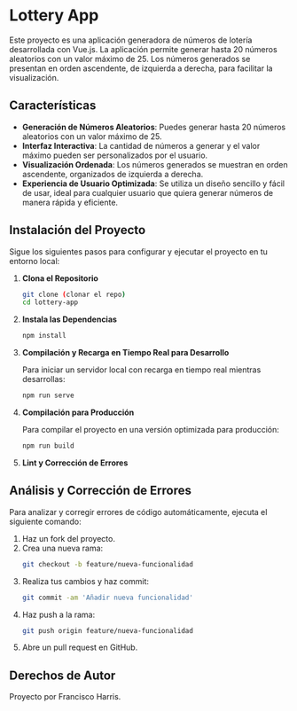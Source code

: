 # Lottery App

Este proyecto es una aplicación generadora de números de lotería desarrollada con Vue.js. La aplicación permite generar hasta 20 números aleatorios con un valor máximo de 25. Los números generados se presentan en orden ascendente, de izquierda a derecha, para facilitar la visualización.

## Características

- **Generación de Números Aleatorios**: Puedes generar hasta 20 números aleatorios con un valor máximo de 25.
- **Interfaz Interactiva**: La cantidad de números a generar y el valor máximo pueden ser personalizados por el usuario.
- **Visualización Ordenada**: Los números generados se muestran en orden ascendente, organizados de izquierda a derecha.
- **Experiencia de Usuario Optimizada**: Se utiliza un diseño sencillo y fácil de usar, ideal para cualquier usuario que quiera generar números de manera rápida y eficiente.

## Instalación del Proyecto

Sigue los siguientes pasos para configurar y ejecutar el proyecto en tu entorno local:

1. **Clona el Repositorio**

   ```bash
   git clone (clonar el repo)
   cd lottery-app
   ```

2. **Instala las Dependencias**

   ```bash
   npm install
   ```

3. **Compilación y Recarga en Tiempo Real para Desarrollo**

   Para iniciar un servidor local con recarga en tiempo real mientras desarrollas:

   ```bash
   npm run serve
   ```

4. **Compilación para Producción**

   Para compilar el proyecto en una versión optimizada para producción:

   ```bash
   npm run build
   ```

5. **Lint y Corrección de Errores**

## Análisis y Corrección de Errores

Para analizar y corregir errores de código automáticamente, ejecuta el siguiente comando:

1. Haz un fork del proyecto.
2. Crea una nueva rama:
    ```bash
    git checkout -b feature/nueva-funcionalidad
    ```
3. Realiza tus cambios y haz commit:
    ```bash
    git commit -am 'Añadir nueva funcionalidad'
    ```
4. Haz push a la rama:
    ```bash
    git push origin feature/nueva-funcionalidad
    ```
5. Abre un pull request en GitHub.

## Derechos de Autor

Proyecto por Francisco Harris.